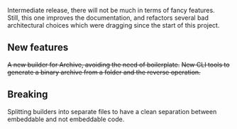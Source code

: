Intermediate release, there will not be much in terms of fancy features.  
Still, this one improves the documentation, and refactors several bad architectural choices which were dragging since the start of this project.

## New features

~~A new builder for Archive, avoiding the need of boilerplate.~~
~~New CLI tools to generate a binary archive from a folder and the reverse operation.~~

## Breaking

Splitting builders into separate files to have a clean separation between embeddable and not embeddable code.
